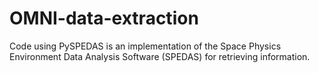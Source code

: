 # OMNI-data-extraction
Code using PySPEDAS is an implementation of the Space Physics Environment Data Analysis Software (SPEDAS) for retrieving information.
